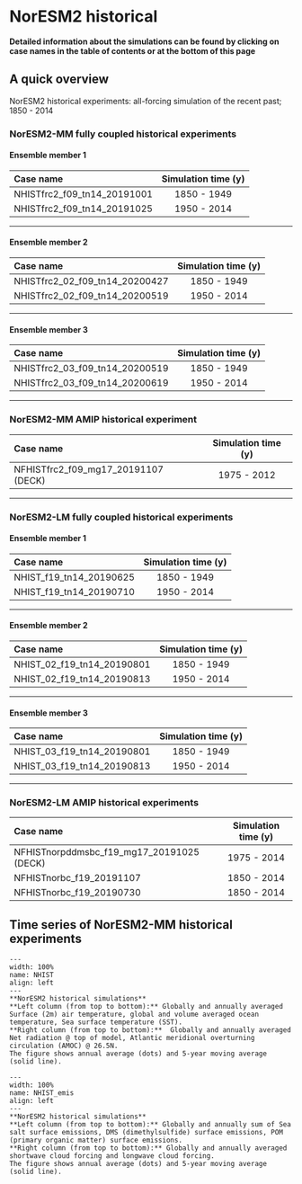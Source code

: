 # NorESM2 historical

**Detailed information about the simulations can be found by clicking on case names in the table of contents or at the bottom of this page**

## A quick overview

NorESM2 historical experiments: all-forcing simulation of the recent past; 1850 - 2014

### NorESM2-MM fully coupled historical experiments

#### Ensemble member 1 

| Case name |   Simulation time (y) |   
| :--- |   :---: | 
| NHISTfrc2_f09_tn14_20191001 | 1850 - 1949  |
| NHISTfrc2_f09_tn14_20191025 | 1950 - 2014 |
----------------------------------------------

#### Ensemble member 2

| Case name |   Simulation time (y) |   
| :--- |   :---: | 
| NHISTfrc2_02_f09_tn14_20200427 | 1850 - 1949  |
| NHISTfrc2_02_f09_tn14_20200519 | 1950 - 2014  |
--------------------------------------------------

#### Ensemble member 3

| Case name |   Simulation time (y) |   
| :--- |   :---: | 
| NHISTfrc2_03_f09_tn14_20200519 | 1850 - 1949  |
| NHISTfrc2_03_f09_tn14_20200619 | 1950 - 2014  |
-------------------------------------------------------------

### NorESM2-MM AMIP historical experiment 

| Case name |   Simulation time (y) |   
| :--- |   :---: | 
|NFHISTfrc2_f09_mg17_20191107  (DECK)  | 1975 - 2012 |
-------------------------------------------------------

### NorESM2-LM fully coupled historical experiments

#### Ensemble member 1 

| Case name |   Simulation time (y) |   
| :--- |   :---: | 
| NHIST_f19_tn14_20190625 | 1850 - 1949  |
| NHIST_f19_tn14_20190710 | 1950 - 2014 |
----------------------------------------------

#### Ensemble member 2

| Case name |   Simulation time (y) |   
| :--- |   :---: | 
| NHIST_02_f19_tn14_20190801 | 1850 - 1949  |
| NHIST_02_f19_tn14_20190813 | 1950 - 2014  |
--------------------------------------------------

#### Ensemble member 3

| Case name |   Simulation time (y) |   
| :--- |   :---: | 
| NHIST_03_f19_tn14_20190801 | 1850 - 1949  |
| NHIST_03_f19_tn14_20190813 | 1950 - 2014  |
-------------------------------------------------------------

### NorESM2-LM AMIP historical experiments

| Case name |   Simulation time (y) |   
| :--- |   :---: | 
| NFHISTnorpddmsbc_f19_mg17_20191025 (DECK)  | 1975 - 2014 |
| NFHISTnorbc_f19_20191107 | 1850 - 2014 |
| NFHISTnorbc_f19_20190730 | 1850 - 2014  |

## Time series of NorESM2-MM historical experiments


```{figure} images/NHIST.png
---
width: 100%
name: NHIST
align: left
---
**NorESM2 historical simulations**  
**Left column (from top to bottom):** Globally and annually averaged Surface (2m) air temperature, global and volume averaged ocean temperature, Sea surface temperature (SST).    
**Right column (from top to bottom):**  Globally and annually averaged Net radiation @ top of model, Atlantic meridional overturning circulation (AMOC) @ 26.5N.     
The figure shows annual average (dots) and 5-year moving average (solid line).
```

```{figure} images/NHIST_emis.png
---
width: 100%
name: NHIST_emis
align: left
---
**NorESM2 historical simulations**  
**Left column (from top to bottom):** Globally and annually sum of Sea salt surface emissions, DMS (dimethylsulfide) surface emissions, POM (primary organic matter) surface emissions.  
**Right column (from top to bottom):** Globally and annually averaged shortwave cloud forcing and longwave cloud forcing.   
The figure shows annual average (dots) and 5-year moving average (solid line).
```

